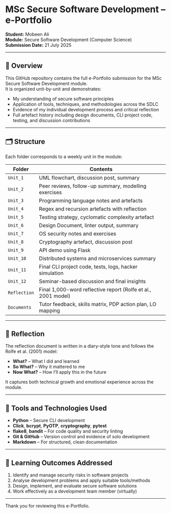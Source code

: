 # MSc Secure Software Development – e-Portfolio  
**Student:** Mobeen Ali  
**Module:** Secure Software Development (Computer Science)  
**Submission Date:** 21 July 2025  

---

## 📘 Overview

This GitHub repository contains the full e-Portfolio submission for the MSc Secure Software Development module.  
It is organized unit-by-unit and demonstrates:

- My understanding of secure software principles
- Application of tools, techniques, and methodologies across the SDLC
- Evidence of my individual development process and critical reflection
- Full artefact history including design documents, CLI project code, testing, and discussion contributions

---

## 🗂 Structure

Each folder corresponds to a weekly unit in the module:

| Folder       | Contents                                                                 |
|--------------|--------------------------------------------------------------------------|
| `Unit_1`     | UML flowchart, discussion post, summary                                  |
| `Unit_2`     | Peer reviews, follow-up summary, modelling exercises                     |
| `Unit_3`     | Programming language notes and artefacts                                 |
| `Unit_4`     | Regex and recursion artefacts with reflection                            |
| `Unit_5`     | Testing strategy, cyclomatic complexity artefact                         |
| `Unit_6`     | Design Document, linter output, summary                                  |
| `Unit_7`     | OS security notes and exercises                                          |
| `Unit_8`     | Cryptography artefact, discussion post                                   |
| `Unit_9`     | API demo using Flask                                                     |
| `Unit_10`    | Distributed systems and microservices summary                            |
| `Unit_11`    | Final CLI project code, tests, logs, hacker simulation                   |
| `Unit_12`    | Seminar-based discussion and final insights                              |
| `Reflection` | Final 1,000-word reflective report (Rolfe et al., 2001 model)            |
| `Documents`  | Tutor feedback, skills matrix, PDP action plan, LO mapping               |

---

## 📌 Reflection

The reflection document is written in a diary-style tone and follows the Rolfe et al. (2001) model:
- **What?** – What I did and learned
- **So What?** – Why it mattered to me
- **Now What?** – How I’ll apply this in the future

It captures both technical growth and emotional experience across the module.

---

## 🧩 Tools and Technologies Used

- **Python** – Secure CLI development
- **Click**, **bcrypt**, **PyOTP**, **cryptography**, **pytest**
- **flake8**, **bandit** – For code quality and security linting
- **Git & GitHub** – Version control and evidence of solo development
- **Markdown** – For structured, clean documentation

---

## 🔐 Learning Outcomes Addressed

1. Identify and manage security risks in software projects  
2. Analyse development problems and apply suitable tools/methods  
3. Design, implement, and evaluate secure software solutions  
4. Work effectively as a development team member (virtually)  

---

Thank you for reviewing this e-Portfolio.
